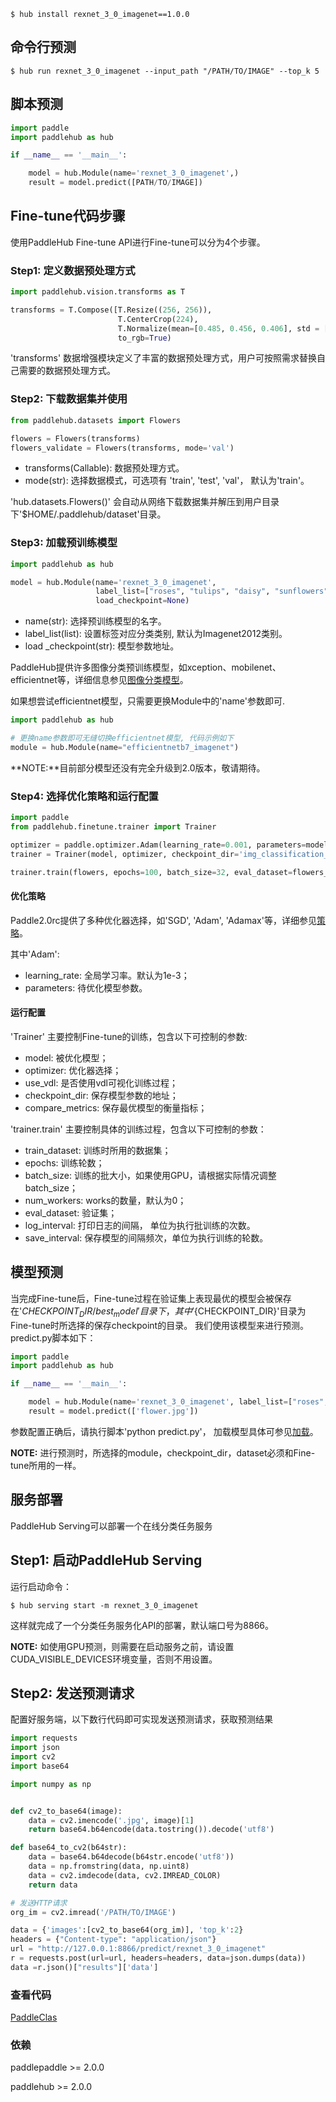 ```shell
$ hub install rexnet_3_0_imagenet==1.0.0
```

## 命令行预测

```shell
$ hub run rexnet_3_0_imagenet --input_path "/PATH/TO/IMAGE" --top_k 5
```

## 脚本预测

```python
import paddle
import paddlehub as hub

if __name__ == '__main__':

    model = hub.Module(name='rexnet_3_0_imagenet',)
    result = model.predict([PATH/TO/IMAGE])
```

## Fine-tune代码步骤

使用PaddleHub Fine-tune API进行Fine-tune可以分为4个步骤。

### Step1: 定义数据预处理方式
```python
import paddlehub.vision.transforms as T

transforms = T.Compose([T.Resize((256, 256)),
                        T.CenterCrop(224),
                        T.Normalize(mean=[0.485, 0.456, 0.406], std = [0.229, 0.224, 0.225])],
                        to_rgb=True)
```

'transforms' 数据增强模块定义了丰富的数据预处理方式，用户可按照需求替换自己需要的数据预处理方式。

### Step2: 下载数据集并使用
```python
from paddlehub.datasets import Flowers

flowers = Flowers(transforms)
flowers_validate = Flowers(transforms, mode='val')
```
* transforms(Callable): 数据预处理方式。
* mode(str): 选择数据模式，可选项有 'train', 'test', 'val'， 默认为'train'。

'hub.datasets.Flowers()' 会自动从网络下载数据集并解压到用户目录下'$HOME/.paddlehub/dataset'目录。


### Step3: 加载预训练模型

```python
import paddlehub as hub

model = hub.Module(name='rexnet_3_0_imagenet',
                   label_list=["roses", "tulips", "daisy", "sunflowers", "dandelion"],
                   load_checkpoint=None)
```
* name(str): 选择预训练模型的名字。
* label_list(list): 设置标签对应分类类别, 默认为Imagenet2012类别。
* load _checkpoint(str): 模型参数地址。

PaddleHub提供许多图像分类预训练模型，如xception、mobilenet、efficientnet等，详细信息参见[图像分类模型](https://www.paddlepaddle.org.cn/hub?filter=en_category&value=ImageClassification)。

如果想尝试efficientnet模型，只需要更换Module中的'name'参数即可.
```python
import paddlehub as hub

# 更换name参数即可无缝切换efficientnet模型, 代码示例如下
module = hub.Module(name="efficientnetb7_imagenet")
```
**NOTE:**目前部分模型还没有完全升级到2.0版本，敬请期待。

### Step4: 选择优化策略和运行配置

```python
import paddle
from paddlehub.finetune.trainer import Trainer

optimizer = paddle.optimizer.Adam(learning_rate=0.001, parameters=model.parameters())
trainer = Trainer(model, optimizer, checkpoint_dir='img_classification_ckpt')

trainer.train(flowers, epochs=100, batch_size=32, eval_dataset=flowers_validate, save_interval=1)
```

#### 优化策略

Paddle2.0rc提供了多种优化器选择，如'SGD', 'Adam', 'Adamax'等，详细参见[策略](https://www.paddlepaddle.org.cn/documentation/docs/zh/2.0-rc/api/paddle/optimizer/optimizer/Optimizer_cn.html)。

其中'Adam':

* learning_rate: 全局学习率。默认为1e-3；
* parameters: 待优化模型参数。

#### 运行配置
'Trainer' 主要控制Fine-tune的训练，包含以下可控制的参数:

* model: 被优化模型；
* optimizer: 优化器选择；
* use_vdl: 是否使用vdl可视化训练过程；
* checkpoint_dir: 保存模型参数的地址；
* compare_metrics: 保存最优模型的衡量指标；

'trainer.train' 主要控制具体的训练过程，包含以下可控制的参数：

* train_dataset: 训练时所用的数据集；
* epochs: 训练轮数；
* batch_size: 训练的批大小，如果使用GPU，请根据实际情况调整batch_size；
* num_workers: works的数量，默认为0；
* eval_dataset: 验证集；
* log_interval: 打印日志的间隔， 单位为执行批训练的次数。
* save_interval: 保存模型的间隔频次，单位为执行训练的轮数。

## 模型预测

当完成Fine-tune后，Fine-tune过程在验证集上表现最优的模型会被保存在'${CHECKPOINT_DIR}/best_model'目录下，其中'${CHECKPOINT_DIR}'目录为Fine-tune时所选择的保存checkpoint的目录。
我们使用该模型来进行预测。predict.py脚本如下：

```python
import paddle
import paddlehub as hub

if __name__ == '__main__':

    model = hub.Module(name='rexnet_3_0_imagenet', label_list=["roses", "tulips", "daisy", "sunflowers", "dandelion"], load_checkpoint='/PATH/TO/CHECKPOINT')
    result = model.predict(['flower.jpg'])
```

参数配置正确后，请执行脚本'python predict.py'， 加载模型具体可参见[加载](https://www.paddlepaddle.org.cn/documentation/docs/zh/2.0-rc/api/paddle/framework/io/load_cn.html#load)。

**NOTE:** 进行预测时，所选择的module，checkpoint_dir，dataset必须和Fine-tune所用的一样。

## 服务部署

PaddleHub Serving可以部署一个在线分类任务服务

## Step1: 启动PaddleHub Serving

运行启动命令：

```shell
$ hub serving start -m rexnet_3_0_imagenet
```

这样就完成了一个分类任务服务化API的部署，默认端口号为8866。

**NOTE:** 如使用GPU预测，则需要在启动服务之前，请设置CUDA_VISIBLE_DEVICES环境变量，否则不用设置。

## Step2: 发送预测请求

配置好服务端，以下数行代码即可实现发送预测请求，获取预测结果

```python
import requests
import json
import cv2
import base64

import numpy as np


def cv2_to_base64(image):
    data = cv2.imencode('.jpg', image)[1]
    return base64.b64encode(data.tostring()).decode('utf8')

def base64_to_cv2(b64str):
    data = base64.b64decode(b64str.encode('utf8'))
    data = np.fromstring(data, np.uint8)
    data = cv2.imdecode(data, cv2.IMREAD_COLOR)
    return data

# 发送HTTP请求
org_im = cv2.imread('/PATH/TO/IMAGE')

data = {'images':[cv2_to_base64(org_im)], 'top_k':2}
headers = {"Content-type": "application/json"}
url = "http://127.0.0.1:8866/predict/rexnet_3_0_imagenet"
r = requests.post(url=url, headers=headers, data=json.dumps(data))
data =r.json()["results"]['data']
```

### 查看代码

[PaddleClas](https://github.com/PaddlePaddle/PaddleClas)

### 依赖

paddlepaddle >= 2.0.0

paddlehub >= 2.0.0
